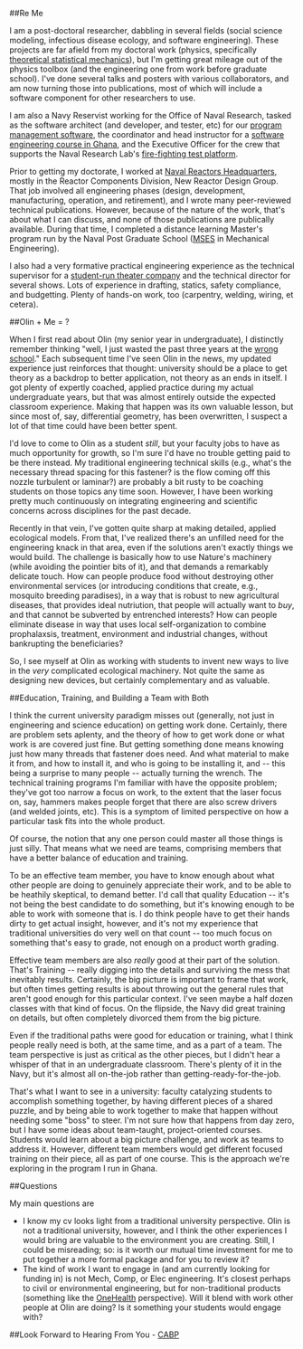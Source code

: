##Re Me

I am a post-doctoral researcher, dabbling in several fields (social science modeling, infectious disease ecology, and software engineering).  These projects are far afield from my doctoral work (physics, specifically [theoretical statistical mechanics](http://goo.gl/AYgXwH "Woohoo, still no citations!")), but I'm getting great mileage out of the physics toolbox (and the engineering one from work before graduate school).  I've done several talks and posters with various collaborators, and am now turning those into publications, most of which will include a software component for other researchers to use.

I am also a Navy Reservist working for the Office of Naval Research, tasked as the software architect (and developer, and tester, etc) for our [program management software](https://edison.nrl.navy.mil "The source for this is unfortunately not public, or I would link to it as well."), the coordinator and head instructor for a [software engineering course in Ghana](http://pearsonca.github.io/stdio-ghana "The source for this is also publicly available."), and the Executive Officer for the crew that supports the Naval Research Lab's [fire-fighting test platform](http://www.nrl.navy.mil/field-sites/ex-uss-shadwell/).

Prior to getting my doctorate, I worked at [Naval Reactors Headquarters](http://nnsa.energy.gov/aboutus/ourprograms/powernavy2/aboutnr), mostly in the Reactor Components Division, New Reactor Design Group.  That job involved all engineering phases (design, development, manufacturing, operation, and retirement), and I wrote many peer-reviewed technical publications.  However, because of the nature of the work, that's about what I can discuss, and none of those publications are publically available.  During that time, I completed a distance learning Master's program run by the Naval Post Graduate School ([MSES](http://goo.gl/jGI6Tl "Weird credential related to a large portion of the curriculum being classified, and the rest being remote.") in Mechanical Engineering).

I also had a very formative practical engineering experience as the technical supervisor for a [student-run theater company](http://www.hoofnhorn.org/index.html "The new website is waaaay better than what we had, but all the shows I did seem to have fallen into the wayback machine.") and the technical director for several shows.  Lots of experience in drafting, statics, safety compliance, and budgetting.  Plenty of hands-on work, too (carpentry, welding, wiring, et cetera).

##Olin + Me = ?

When I first read about Olin (my senior year in undergraduate), I distinctly remember thinking "well, I just wasted the past three years at the [wrong school](http://www.duke.edu "I do still appreciate jokes about Harvard, the Duke of the North.")."  Each subsequent time I've seen Olin in the news, my updated experience just reinforces that thought: university should be a place to get theory as a backdrop to better application, not theory as an ends in itself.  I got plenty of expertly coached, applied practice during my actual undergraduate years, but that was almost entirely outside the expected classroom experience.  Making that happen was its own valuable lesson, but since most of, say, differential geometry, has been overwritten, I suspect a lot of that time could have been better spent.

I'd love to come to Olin as a student *still*, but your faculty jobs to have as much opportunity for growth, so I'm sure I'd have no trouble getting paid to be there instead.  My traditional engineering technical skills (e.g., what's the necessary thread spacing for this fastener? is the flow coming off this nozzle turbulent or laminar?) are probably a bit rusty to be coaching students on those topics any time soon.  However, I have been working pretty much continuously on integrating engineering and scientific concerns across disciplines for the past decade.

Recently in that vein, I've gotten quite sharp at making detailed, applied ecological models.  From that, I've realized there's an unfilled need for the engineering knack in that area, even if the solutions aren't exactly things we would build.  The challenge is basically how to use Nature's machinery (while avoiding the pointier bits of it), and that demands a remarkably delicate touch.  How can people produce food without destroying other environmental services (or introducing conditions that create, e.g., mosquito breeding paradises), in a way that is robust to new agricultural diseases, that provides ideal nutriution, that people will actually want to *buy*, and that cannot be subverted by entrenched interests?  How can people eliminate disease in way that uses local self-organization to combine prophalaxsis, treatment, environment and industrial changes, without bankrupting the beneficiaries?

So, I see myself at Olin as working with students to invent new ways to live in the *very* complicated ecological machinery.  Not quite the same as designing new devices, but certainly complementary and as valuable.

##Education, Training, and Building a Team with Both

I think the current university paradigm misses out (generally, not just in engineering and science education) on getting work done.  Certainly, there are problem sets aplenty, and the theory of how to get work done or what work is are covered just fine.  But getting something done means knowing just how many threads that fastener does need.  And what material to make it from, and how to install it, and who is going to be installing it, and -- this being a surprise to many people -- actually turning the wrench.  The technical training programs I'm familiar with have the opposite problem; they've got too narrow a focus on work, to the extent that the laser focus on, say, hammers makes people forget that there are also screw drivers (and welded joints, etc).  This is a symptom of limited perspective on how a particular task fits into the whole product.

Of course, the notion that any one person could master all those things is just silly.  That means what we need are teams, comprising members that have a better balance of education and training.

To be an effective team member, you have to know enough about what other people are doing to genuinely appreciate their work, and to be able to be heathily skeptical, to demand better.   I'd call that quality Education -- it's not being the best candidate to do something, but it's knowing enough to be able to work with someone that is.  I do think people have to get their hands dirty to get actual insight, however, and it's not my experience that traditional universities do very well on that count -- too much focus on something that's easy to grade, not enough on a product worth grading.

Effective team members are also *really* good at their part of the solution.  That's Training -- really digging into the details and surviving the mess that inevitably results.  Certainly, the big picture is important to frame that work, but often times getting results is about throwing out the general rules that aren't good enough for this particular context.  I've seen maybe a half dozen classes with that kind of focus.  On the flipside, the Navy did great training on details, but often completely divorced them from the big picture.

Even if the traditional paths were good for education or training, what I think people really need is both, at the same time, and as a part of a team.  The team perspective is just as critical as the other pieces, but I didn't hear a whisper of that in an undergraduate classroom.  There's plenty of it in the Navy, but it's almost all on-the-job rather than getting-ready-for-the-job.

That's what I want to see in a university: faculty catalyzing students to accomplish something together, by having different pieces of a shared puzzle, and by being able to work together to make that happen without needing some "boss" to steer.  I'm not sure how that happens from day zero, but I have some ideas about team-taught, project-oriented courses.   Students would learn about a big picture challenge, and work as teams to address it.  However, different team members would get different focused training on their piece, all as part of one course.  This is the approach we're exploring in the program I run in Ghana.

##Questions

My main questions are
 - I know my cv looks light from a traditional university perspective.  Olin is not a traditional university, however, and I think the other experiences I would bring are valuable to the environment you are creating.  Still, I could be misreading; so: is it worth our mutual time investment for me to put together a more formal package and for you to review it?
 - The kind of work I want to engage in (and am currently looking for funding in) is not Mech, Comp, or Elec engineering.  It's closest perhaps to civil or environmental engineering, but for non-traditional products (something like the [OneHealth](http://www.cdc.gov/onehealth/) perspective).  Will it blend with work other people at Olin are doing?  Is it something your students would engage with?

##Look Forward to Hearing From You - [CABP](mailto:cap10@ufl.edu)
